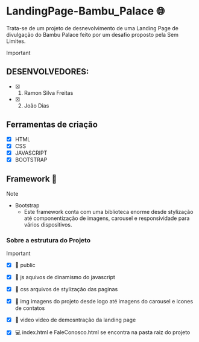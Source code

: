 # LandingPage-Bambu_Palace :globe_with_meridians:
Trata-se de um projeto de desnevolvimento de uma Landing Page de divulgação do Bambu Palace feito por um desafio proposto pela Sem Limites.


> [!IMPORTANT]
> ## DESENVOLVEDORES:
> - [x] 1. Ramon Silva Freitas
> - [x] 2. João Dias

## Ferramentas de criação
- [X] HTML
- [X] CSS
- [X] JAVASCRIPT
- [X] BOOTSTRAP
 
## Framework :compass:
> [!NOTE]
><!-- escolhemos este framework com base o desafio proposto, que se trata de um framework simples e leve na utilização dos ccodigos -->
> * Bootstrap
>   * Este framework conta com uma biblioteca enorme desde stylização até componentização de imagens, carousel e responsividade para vários dispositivos.

### Sobre a estrutura do Projeto
<!--Optamos para deixar de forma legivel e organizado colocar a estrutura dos codigos dessa maneira...-->
> [!IMPORTANT]
> - [x] :file_folder: public
> - [x] :open_file_folder: js
> aquivos de dinamismo do javascript
>
> - [x] :open_file_folder: css
> arquivos de stylização das paginas
>
> - [x] :open_file_folder: img
> imagens do projeto desde logo até imagens do carousel e icones de contatos
> 
> - [x] :open_file_folder: video
> video de demosntração da landing page
>
> - [x] :computer: index.html e FaleConosco.html
> se encontra na pasta raiz do projeto

